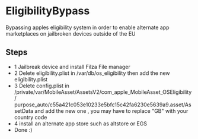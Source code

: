 # EligibilityBypass
Bypassing apples eligibility system in order to enable alternate app marketplaces on jailbroken devices outside of the EU

## Steps 
- 1 Jailbreak device and install Filza File manager
- 2 Delete eligibility.plist in /var/db/os_eligibility then add the new eligibility.plist
- 3 Delete config.plist in /private/var/MobileAsset/AssetsV2/com_apple_MobileAsset_OSEligibility/ purpose_auto/c55a421c053e10233e5bfc15c42fa6230e5639a9.asset/AssetData and add the new one , you may have to replace "GB" with your country code
- 4 install an alternate app store such as altstore or EGS
- Done :) 
